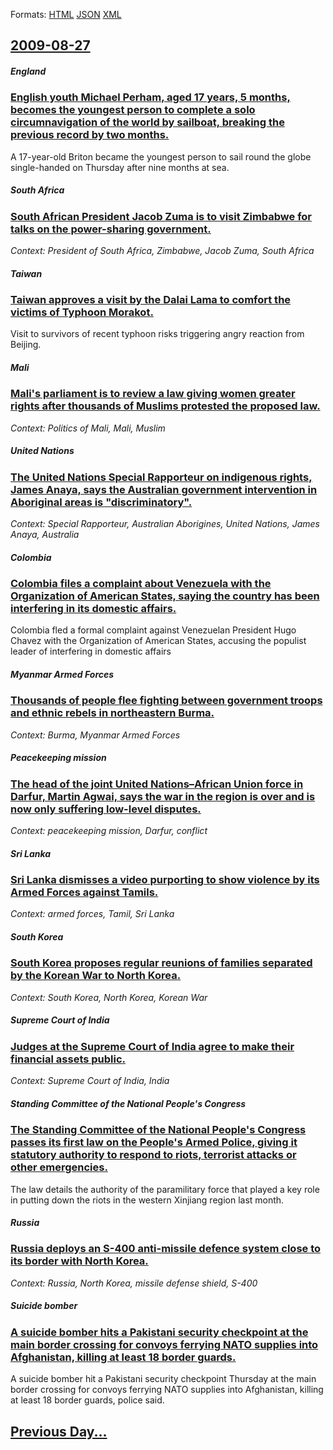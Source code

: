 
Formats: [HTML](2009/08/27/index.html)  [JSON](2009/08/27/index.json)  [XML](2009/08/27/index.xml)  

## [2009-08-27](/news/2009/08/27/index.md)

##### England
### [ English youth Michael Perham, aged 17 years, 5 months, becomes the youngest person to complete a solo circumnavigation of the world by sailboat, breaking the previous record by two months. ](/news/2009/08/27/english-youth-michael-perham-aged-17-years-5-months-becomes-the-youngest-person-to-complete-a-solo-circumnavigation-of-the-world-by-sail.md)
A 17-year-old Briton became the youngest person to sail round the globe single-handed on Thursday after nine months at sea.

##### South Africa
### [ South African President Jacob Zuma is to visit Zimbabwe for talks on the power-sharing government. ](/news/2009/08/27/south-african-president-jacob-zuma-is-to-visit-zimbabwe-for-talks-on-the-power-sharing-government.md)
_Context: President of South Africa, Zimbabwe, Jacob Zuma, South Africa_

##### Taiwan
### [ Taiwan approves a visit by the Dalai Lama to comfort the victims of Typhoon Morakot. ](/news/2009/08/27/taiwan-approves-a-visit-by-the-dalai-lama-to-comfort-the-victims-of-typhoon-morakot.md)
Visit to survivors of recent typhoon risks triggering angry reaction from Beijing.

##### Mali
### [ Mali's parliament is to review a law giving women greater rights after thousands of Muslims protested the proposed law. ](/news/2009/08/27/mali-s-parliament-is-to-review-a-law-giving-women-greater-rights-after-thousands-of-muslims-protested-the-proposed-law.md)
_Context: Politics of Mali, Mali, Muslim_

##### United Nations
### [ The United Nations Special Rapporteur on indigenous rights, James Anaya, says the Australian government intervention in Aboriginal areas is "discriminatory". ](/news/2009/08/27/the-united-nations-special-rapporteur-on-indigenous-rights-james-anaya-says-the-australian-government-intervention-in-aboriginal-areas-is.md)
_Context: Special Rapporteur, Australian Aborigines, United Nations, James Anaya, Australia_

##### Colombia
### [ Colombia files a complaint about Venezuela with the Organization of American States, saying the country has been interfering in its domestic affairs. ](/news/2009/08/27/colombia-files-a-complaint-about-venezuela-with-the-organization-of-american-states-saying-the-country-has-been-interfering-in-its-domesti.md)
Colombia fled a formal complaint against Venezuelan President Hugo Chavez with the Organization of American States, accusing the populist leader of interfering in domestic affairs

##### Myanmar Armed Forces
### [ Thousands of people flee fighting between government troops and ethnic rebels in northeastern Burma. ](/news/2009/08/27/thousands-of-people-flee-fighting-between-government-troops-and-ethnic-rebels-in-northeastern-burma.md)
_Context: Burma, Myanmar Armed Forces_

##### Peacekeeping mission
### [ The head of the joint United Nations&ndash;African Union force in Darfur, Martin Agwai, says the war in the region is over and is now only suffering low-level disputes. ](/news/2009/08/27/the-head-of-the-joint-united-nations-ndash-african-union-force-in-darfur-martin-agwai-says-the-war-in-the-region-is-over-and-is-now-only.md)
_Context: peacekeeping mission, Darfur, conflict_

##### Sri Lanka
### [ Sri Lanka dismisses a video purporting to show violence by its Armed Forces against Tamils. ](/news/2009/08/27/sri-lanka-dismisses-a-video-purporting-to-show-violence-by-its-armed-forces-against-tamils.md)
_Context: armed forces, Tamil, Sri Lanka_

##### South Korea
### [ South Korea proposes regular reunions of families separated by the Korean War to North Korea. ](/news/2009/08/27/south-korea-proposes-regular-reunions-of-families-separated-by-the-korean-war-to-north-korea.md)
_Context: South Korea, North Korea, Korean War_

##### Supreme Court of India
### [ Judges at the Supreme Court of India agree to make their financial assets public. ](/news/2009/08/27/judges-at-the-supreme-court-of-india-agree-to-make-their-financial-assets-public.md)
_Context: Supreme Court of India, India_

##### Standing Committee of the National People's Congress
### [ The Standing Committee of the National People's Congress passes its first law on the People's Armed Police, giving it statutory authority to respond to riots, terrorist attacks or other emergencies. ](/news/2009/08/27/the-standing-committee-of-the-national-people-s-congress-passes-its-first-law-on-the-people-s-armed-police-giving-it-statutory-authority-t.md)
The law details the authority of the paramilitary force that played a key role in putting down the riots in the western Xinjiang region last month.

##### Russia
### [ Russia deploys an S-400 anti-missile defence system close to its border with North Korea. ](/news/2009/08/27/russia-deploys-an-s-400-anti-missile-defence-system-close-to-its-border-with-north-korea.md)
_Context: Russia, North Korea, missile defense shield, S-400_

##### Suicide bomber
### [ A suicide bomber hits a Pakistani security checkpoint at the main border crossing for convoys ferrying NATO supplies into Afghanistan, killing at least 18 border guards. ](/news/2009/08/27/a-suicide-bomber-hits-a-pakistani-security-checkpoint-at-the-main-border-crossing-for-convoys-ferrying-nato-supplies-into-afghanistan-kill.md)
A suicide bomber hit a Pakistani security checkpoint Thursday at the main border crossing for convoys ferrying NATO supplies into Afghanistan, killing at least 18 border guards, police said.

## [Previous Day...](/news/2009/08/26/index.md)

